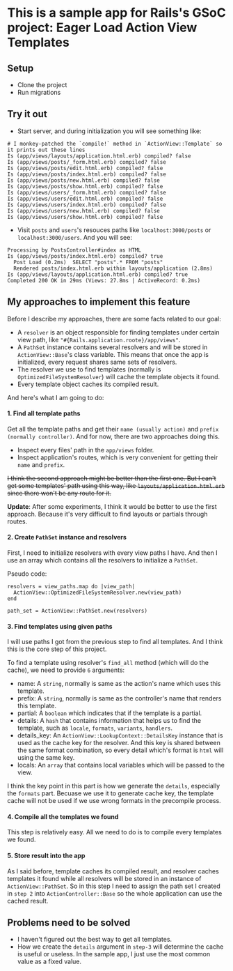 # This is a sample app for Rails's GSoC project: Eager Load Action View Templates

## Setup

- Clone the project
- Run migrations

## Try it out

- Start server, and during initialization you will see something like:

```
# I monkey-patched the `compile!` method in `ActionView::Template` so it prints out these lines
Is (app/views/layouts/application.html.erb) compiled? false
Is (app/views/posts/_form.html.erb) compiled? false
Is (app/views/posts/edit.html.erb) compiled? false
Is (app/views/posts/index.html.erb) compiled? false
Is (app/views/posts/new.html.erb) compiled? false
Is (app/views/posts/show.html.erb) compiled? false
Is (app/views/users/_form.html.erb) compiled? false
Is (app/views/users/edit.html.erb) compiled? false
Is (app/views/users/index.html.erb) compiled? false
Is (app/views/users/new.html.erb) compiled? false
Is (app/views/users/show.html.erb) compiled? false
```

- Visit `posts` and `users`'s resouces paths like `localhost:3000/posts` or `localhost:3000/users`. And you will see:

```
Processing by PostsController#index as HTML
Is (app/views/posts/index.html.erb) compiled? true
  Post Load (0.2ms)  SELECT "posts".* FROM "posts"
  Rendered posts/index.html.erb within layouts/application (2.8ms)
Is (app/views/layouts/application.html.erb) compiled? true
Completed 200 OK in 29ms (Views: 27.8ms | ActiveRecord: 0.2ms)
```
## My approaches to implement this feature

Before I describe my approaches, there are some facts related to our goal:

- A `resolver` is an object responsible for finding templates under certain view path, like `"#{Rails.application.roote}/app/views"`.
- A `PathSet` instance contains several resolvers and will be stored in `ActionView::Base`'s class variable. This means that once the app is initialized, every request shares same sets of resolvers.
- The resolver we use to find templates (normally is `OptimizedFileSystemResolver`) will cache the template objects it found.
- Every template object caches its compiled result.

And here's what I am going to do:

#### 1. Find all template paths
Get all the template paths and get their `name (usually action)` and `prefix (normally controller)`. And for now, there are two approaches doing this.

- Inspect every files' path in the `app/views` folder.
- Inspect application's routes, which is very convenient for getting their `name` and `prefix`.

~~I think the second approach might be better than the first one. But I can't get some templates' path using this way, like `layouts/application.html.erb` since there won't be any route for it.~~

**Update**: After some experiments, I think it would be better to use the first approach. Because it's very difficult to find layouts or partials through routes.

#### 2. Create `PathSet` instance and resolvers

First, I need to initialize resolvers with every view paths I have. And then I use an array which contains all the resolvers to initialize a `PathSet`.

Pseudo code:

```
resolvers = view_paths.map do |view_path|
  ActionView::OptimizedFileSystemResolver.new(view_path)
end

path_set = ActionView::PathSet.new(resolvers)
```


#### 3. Find templates using given paths

I will use paths I got from the previous step to find all templates.  And I think this is the core step of this project.

To find a template using resolver's `find_all` method (which will do the cache), we need to provide `6` arguments:

- name: A `string`, normally is same as the action's name which uses this template.
- prefix: A `string`, normally is same as the controller's name that renders this template.
- partial: A `boolean` which indicates that if the template is a partial.
- details: A `hash` that contains information that helps us to find the template, such as `locale`, `formats`, `variants`, `handlers`.
- details_key: An `ActionView::LookupContext::DetailsKey` instance that is used as the cache key for the resolver. And this key is shared between the same format combination, so every detail which's format is `html` will using the same key.
- locals: An `array` that contains local variables which will be passed to the view.

I think the key point in this part is how we generate the `details`, especially the `formats` part. Becuase we use it to generate cache key, the template cache will not be used if we use wrong formats in the precompile process.

#### 4. Compile all the templates we found

This step is relatively easy. All we need to do is to compile every templates we found.

#### 5. Store result into the app

As I said before, template caches its compiled result, and resolver caches templates it found while all resolvers will be stored in an instance of `ActionView::PathSet`. So in this step I need to assign the path set I created in `step 2` into `ActionController::Base` so the whole application can use the cached result.


## Problems need to be solved

- I haven't figured out the best way to get all templates.
- How we create the `details` argument in `step-3` will determine the cache is useful or useless. In the sample app, I just use the most common value as a fixed value.
